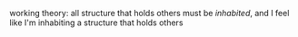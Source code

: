 working theory: all structure that holds others must be *inhabited*, and I feel like I'm inhabiting a structure that holds others
